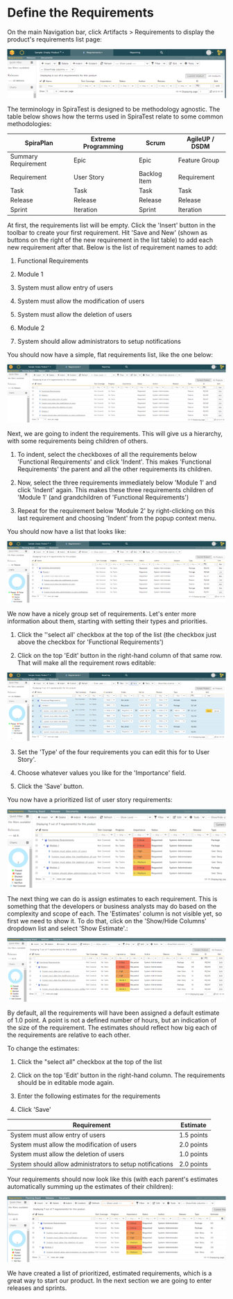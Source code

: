 # Define the Requirements

On the main Navigation bar, click Artifacts \> Requirements to display
the product's requirements list page:

![](img/Define_the_Requirements_7.png)




The terminology in SpiraTest is designed to be methodology agnostic. The
table below shows how the terms used in SpiraTest relate to some common
methodologies:

| **SpiraPlan**        | **Extreme Programming**  | **Scrum**    |  **AgileUP / DSDM** |
| ---------- | ---------- | -------- | ---------- |
| Summary Requirement  | Epic                     | Epic         |  Feature Group |
| Requirement          | User Story               | Backlog Item |  Requirement |
| Task                 | Task                     | Task         |  Task |
| Release              | Release                  | Release      |  Release |
| Sprint               | Iteration                | Sprint       |  Iteration |

At first, the requirements list will be empty. Click the 'Insert' button
in the toolbar to create your first requirement. Hit 'Save and New'
(shown as buttons on the right of the new requirement in the list table)
to add each new requirement after that. Below is the list of requirement
names to add:

1.  Functional Requirements

2.  Module 1

3.  System must allow entry of users

4.  System must allow the modification of users

5.  System must allow the deletion of users

6.  Module 2

7.  System should allow administrators to setup notifications

You should now have a simple, flat requirements list, like the one
below:

![](img/Define_the_Requirements_8.png)




Next, we are going to indent the requirements. This will give us a
hierarchy, with some requirements being children of others.

1.  To indent, select the checkboxes of all the requirements below
'Functional Requirements' and click 'Indent'. This makes 'Functional
Requirements' the parent and all the other requirements its
children.

2.  Now, select the three requirements immediately below 'Module 1' and
click 'Indent' again. This makes these three requirements children
of 'Module 1' (and grandchildren of 'Functional Requirements')

3.  Repeat for the requirement below 'Module 2' by right-clicking on
this last requirement and choosing 'Indent' from the popup context
menu.

You should now have a list that looks like:

![](img/Define_the_Requirements_9.png)




We now have a nicely group set of requirements. Let's enter more
information about them, starting with setting their types and
priorities.

1.  Click the ''select all' checkbox at the top of the list (the
checkbox just above the checkbox for 'Functional Requirements')

2.  Click on the top 'Edit' button in the right-hand column of that same
row. That will make all the requirement rows editable:

![](img/Define_the_Requirements_10.png)




3.  Set the 'Type' of the four requirements you can edit this for to
User Story'.

4.  Choose whatever values you like for the 'Importance' field.

5.  Click the 'Save' button.

You now have a prioritized list of user story requirements:

![](img/Define_the_Requirements_11.png)




The next thing we can do is assign estimates to each requirement. This
is something that the developers or business analysts may do based on
the complexity and scope of each. The 'Estimates' column is not visible
yet, so first we need to show it. To do that, click on the 'Show/Hide
Columns' dropdown list and select 'Show Estimate'.:

![](img/Define_the_Requirements_12.png)




By default, all the requirements will have been assigned a default
estimate of 1.0 point. A point is not a defined number of hours, but an
indication of the size of the requirement. The estimates should reflect
how big each of the requirements are relative to each other.

To change the estimates:

1.  Click the "select all" checkbox at the top of the list

2.  Click on the top 'Edit' button in the right-hand column. The
requirements should be in editable mode again.

3.  Enter the following estimates for the requirements

4.  Click 'Save'

| **Requirement**                                           |   **Estimate** |
| ------------ | --------- |
| System must allow entry of users                          |   1.5 points |
| System must allow the modification of users               |   2.0 points |
| System must allow the deletion of users                   |   1.0 points |
| System should allow administrators to setup notifications |   2.0 points |

Your requirements should now look like this (with each parent's
estimates automatically summing up the estimates of their children):

![](img/Define_the_Requirements_13.png)




We have created a list of prioritized, estimated requirements, which is
a great way to start our product. In the next section we are going to
enter releases and sprints.

